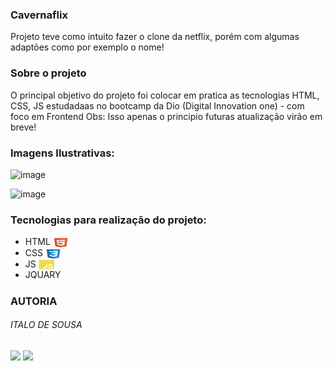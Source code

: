 ### Cavernaflix
  Projeto teve como intuito fazer o clone da netflix, porém com algumas adaptões como por exemplo o nome!
  
### Sobre o projeto
  O principal objetivo do projeto foi colocar em pratica as tecnologias HTML, CSS, JS estudadaas no bootcamp da Dio (Digital Innovation one) - com foco em Frontend
  Obs: Isso apenas o principio futuras atualização virão em breve!
  
  ### Imagens Ilustrativas: 
![image](https://user-images.githubusercontent.com/74870713/156296833-3785e600-b96b-4f26-a6d8-ead35462c576.png)

![image](https://user-images.githubusercontent.com/74870713/156297789-c9549bef-1a71-4df2-a998-4d4eb62de4b3.png)

### Tecnologias para realização do projeto:

- HTML <img align="center" alt="tito-HTML" height="15" width="25" src="https://raw.githubusercontent.com/devicons/devicon/master/icons/html5/html5-original.svg">
- CSS <img align="center" alt="tito-CSS" height="15" width="25" src="https://raw.githubusercontent.com/devicons/devicon/master/icons/css3/css3-original.svg">
- JS <img align="center" alt="tito-JS" height="15" width="25" src="https://raw.githubusercontent.com/devicons/devicon/master/icons/javascript/javascript-plain.svg">
- JQUARY <img  align="center" alt="" height="15" width="25" src="https://cdn.jsdelivr.net/gh/devicons/devicon/icons/jquery/jquery-plain-wordmark.svg">





### AUTORIA 
###### ITALO DE SOUSA

<a href="https://www.linkedin.com/in/italo-chagas/" target="_blank"><img src="https://img.shields.io/badge/-LinkedIn-%230077B5?style=for-the-badge&logo=linkedin&logoColor=white" target="_blank"></a> 
<a href = "mailto:Ittalo.chagas@gmail.com"><img src="https://img.shields.io/badge/-Gmail-%23333?style=for-the-badge&logo=gmail&logoColor=white" target="_blank"></a>
